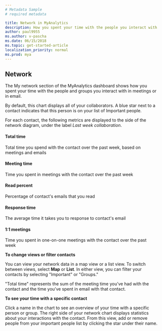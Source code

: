 ```yaml
---
# Metadata Sample
# required metadata

title: Network in MyAnalytics
description: How you spent your time with the people you interact with in meetings or in email shows in the Network section of MyAnalytics. 
author: paul9955
ms.author: v-pascha
ms.date: 06/15/2018
ms.topic: get-started-article
localization_priority: normal 
ms.prod: mya
---
```


## Network 

The My network section of the MyAnalytics dashboard shows how you spent your time with the people and groups you interact with in meetings or in email.  

By default, this chart displays all of your collaborators. A blue star next to a contact indicates that this person is on your list of Important people. 

For each contact, the following metrics are displayed to the side of the network diagram, under the label _Last week collaboration_. 

#### Total time

Total time you spend with the contact over the past week, based on meetings and emails

#### Meeting time

Time you spent in meetings with the contact over the past week

#### Read percent

Percentage of contact's emails that you read

#### Response time

The average time it takes you to response to contact's email

#### 1:1 meetings

Time you spent in one-on-one meetings with the contact over the past week

**To change views or filter contacts**

You can view your network data in a map view or a list view. To switch between views, select **Map** or **List**. In either view, you can filter your contacts by selecting "Important" or "Groups." 

"Total time" represents the sum of the meeting time you’ve had with the contact and the time you’ve spent in email with that contact. 

**To see your time with a specific contact** 

Click a name in the chart to see an overview of your time with a specific person or group. The right side of your network chart displays statistics about your interactions with the contact. From this view, add or remove people from your important people list by clicking the star under their name. 
